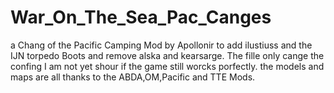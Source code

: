 # War_On_The_Sea_Pac_Canges
a Chang of the Pacific Camping Mod by Apollonir to add ilustiuss and the IJN torpedo Boots and remove alska and kearsarge.
The fille only cange the confing I am not yet shour if the game still worcks porfectly.
the models and maps are all thanks to the ABDA,OM,Pacific and TTE Mods.
